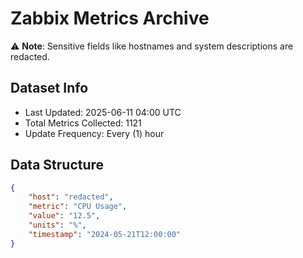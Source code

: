 # Zabbix Metrics Archive

⚠️ **Note**: Sensitive fields like hostnames and system descriptions are redacted.

## Dataset Info
- Last Updated: 2025-06-11 04:00 UTC
- Total Metrics Collected: 1121
- Update Frequency: Every (1) hour

## Data Structure
```json
{
    "host": "redacted",
    "metric": "CPU Usage",
    "value": "12.5",
    "units": "%",
    "timestamp": "2024-05-21T12:00:00"
}
```
